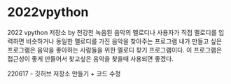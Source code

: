# 2022vpython
2022 vpython 저장소 by 천강천
녹음된 음악의 멜로디나 사용자가 직접 멜로디를 입력하면 비슷하거나 동일한 멜로디를 가진 음악을 찾아주는 프로그램
내가 만들고 싶은 프로그램은 음악을 좋아하는 사람들을 위한 멜로디 찾기 프로그램이다. 이 프로그램은 접근성이 좋게 만들어서 찾고싶은 음악을 찾을때 사용되면 좋겠다.

220617 - 깃허브 저장소 만들기 + 코드 수정
